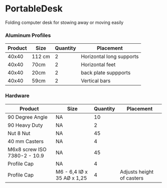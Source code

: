 # PortableDesk
Folding computer desk for stowing away or moving easily



### Aluminum Profiles
| Product       | Size                 | Quantity       | Placement |
|---------------|----------------------|----------------|-------|
| 40x40  | 112 cm      |   2   | Horizontal long supports
| 40x40  | 70cm        |   2   | Horizontal feet
| 40x40  | 20cm        |   2   | back plate suppports
| 40x40  | 59cm        |   2   | Vertical bars

### Hardware


| Product           | Size                 | Quantity       | Placement |
|-------------------|----------------------|----------------|-------|
| 90 Degree Angle   | NA      |   10   | 
| 90 Heavy Duty  | NA      |   2   | 
| Nut 8 Nut  | NA      |   45   | 
| 40 mm Casters  | NA      |   4   | 
| M6x8  screw ISO 7380-2 - 10.9  | NA      |   45   | 
| Profile Cap  | NA      |   4   |
| Profile Cap  | M6 - 6,4 IØ x 35 AØ x 1,25       |   4   | Adjusts height of casters

